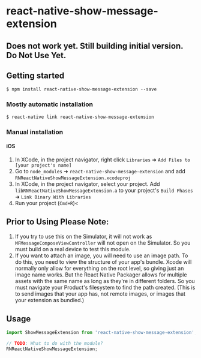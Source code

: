 
# react-native-show-message-extension

## Does not work yet. Still building initial version. Do Not Use Yet.

## Getting started

`$ npm install react-native-show-message-extension --save`

### Mostly automatic installation

`$ react-native link react-native-show-message-extension`

### Manual installation


#### iOS

1. In XCode, in the project navigator, right click `Libraries` ➜ `Add Files to [your project's name]`
2. Go to `node_modules` ➜ `react-native-show-message-extension` and add `RNReactNativeShowMessageExtension.xcodeproj`
3. In XCode, in the project navigator, select your project. Add `libRNReactNativeShowMessageExtension.a` to your project's `Build Phases` ➜ `Link Binary With Libraries`
4. Run your project (`Cmd+R`)<

## Prior to Using Please Note:
1. If you try to use this on the Simulator, it will not work as ```MFMessageComposeViewController``` will not open on the Simulator. So you must build on a real device to test this module.
2. If you want to attach an image, you will need to use an image path. To do this, you need to view the structure of your app's bundle. Xcode will normally only allow for everything on the root level, so giving just an image name works. But the React Native Packager allows for multiple assets with the same name as long as they're in different folders. So you must navigate your Product's filesystem to find the path created. (This is to send images that your app has, not remote images, or images that your extension as bundled.)

## Usage
```javascript
import ShowMessageExtension from 'react-native-show-message-extension';

// TODO: What to do with the module?
RNReactNativeShowMessageExtension;
```
